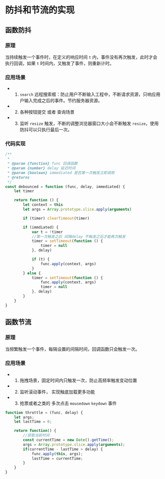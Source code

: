 # 防抖和节流的实现

## 函数防抖

### 原理

当持续触发一个事件时，在定义的响应时间 `t` 内，事件没有再次触发，此时才会执行回调，如果 `t` 时间内，又触发了事件，则重新计时。

### 应用场景

-   1. `search` 远程搜索框：防止用户不断输入工程中，不断请求资源，只响应用户输入完成之后的事件。节约服务器资源。
-   2. 各种按钮提交 或者 查询场景
-   3. 监听 `resize` 触发，不断的调整浏览器窗口大小会不断触发 `resize`，使用防抖可以只执行最后一次。

### 代码实现

```javascript
/**
 *
 * @param {function} func 回调函数
 * @param {number} delay 延迟时间
 * @param {boolean} immediated 是否第一次触发立即调用
 * @returns
 */
const debounced = function (func, delay, immediated) {
    let timer

    return function () {
        let context = this
        let args = Array.prototype.slice.apply(arguments)

        if (timer) clearTimeout(timer)

        if (immdiated) {
            var t = !timer
            //第一次触发之后 间隔delay 不触发之后才能再次触发
            timer = setTimeout(function () {
                timer = null
            }, delay)

            if (t) {
                func.apply(context, args)
            }
        } else {
            timer = setTimeout(function () {
                func.apply(context, args)
                timer = null
            }, delay)
        }
    }
}
```

## 函数节流

### 原理

当频繁触发一个事件，每隔设置的间隔时间，回调函数只会触发一次。

### 应用场景

-   1. 拖拽场景，固定时间内只触发一次，防止高频率触发变动位置
-   2. 监听滚动事件， 实现触底加载更多功能
-   3. 抢票或者之类的 多次点击 `mousedown` `keydown` 事件

```javascript
function throttle = (func, delay) {
    let args;
    let lastTime = 0;

    return function() {
        //获取当前时间
        const currentTime = new Date().getTime();
        args = Array.prototype.slice.apply(arguments);
        if(currentTime - lastTime > delay) {
            func.apply(this, args);
            lastTime = currentTime;
        }
    }
}
```
